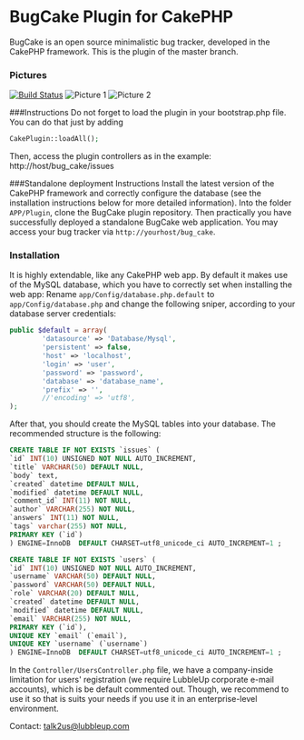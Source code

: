 BugCake Plugin for CakePHP
=======

BugCake is an open source minimalistic bug tracker, developed in the CakePHP framework.
This is the plugin of the master branch. 

### Pictures

[![Build Status](https://travis-ci.org/lubbleup/BugCake.png?branch=master)](https://travis-ci.org/lubbleup/BugCake)
![Picture 1](http://i.imgur.com/euy3DjW.png)
![Picture 2](http://i.imgur.com/wVW8ViP.png)

###Instructions
Do not forget to load the plugin in your bootstrap.php file.
You can do that just by adding 
```php
CakePlugin::loadAll();
```
Then, access the plugin controllers as in the example:
http://host/bug_cake/issues

###Standalone deployment Instructions
Install the latest version of the CakePHP framework and correctly configure the database (see the installation instructions below for more detailed information).
Into the folder `APP/Plugin`, clone the BugCake plugin repository. Then practically you have successfully deployed a standalone BugCake web application. You may access your bug tracker via `http://yourhost/bug_cake`.


### Installation
It is highly extendable, like any CakePHP web app. By default it makes use of the MySQL database, which you have to correctly set when installing the web app:
Rename `app/Config/database.php.default` to `app/Config/database.php` and change the following sniper, according to your database server credentials:

```php
public $default = array(
        'datasource' => 'Database/Mysql',
        'persistent' => false,
        'host' => 'localhost',
        'login' => 'user',
        'password' => 'password',
        'database' => 'database_name',
        'prefix' => '',
        //'encoding' => 'utf8',
);
```

After that, you should create the MySQL tables into your database. The recommended  structure is the following:

```sql
CREATE TABLE IF NOT EXISTS `issues` (
`id` INT(10) UNSIGNED NOT NULL AUTO_INCREMENT,
`title` VARCHAR(50) DEFAULT NULL,
`body` text,
`created` datetime DEFAULT NULL,
`modified` datetime DEFAULT NULL,
`comment_id` INT(11) NOT NULL,
`author` VARCHAR(255) NOT NULL,
`answers` INT(11) NOT NULL,
`tags` varchar(255) NOT NULL,
PRIMARY KEY (`id`)
) ENGINE=InnoDB  DEFAULT CHARSET=utf8_unicode_ci AUTO_INCREMENT=1 ;

CREATE TABLE IF NOT EXISTS `users` (
`id` INT(10) UNSIGNED NOT NULL AUTO_INCREMENT,
`username` VARCHAR(50) DEFAULT NULL,
`password` VARCHAR(50) DEFAULT NULL,
`role` VARCHAR(20) DEFAULT NULL,
`created` datetime DEFAULT NULL,
`modified` datetime DEFAULT NULL,
`email` VARCHAR(255) NOT NULL,
PRIMARY KEY (`id`),
UNIQUE KEY `email` (`email`),
UNIQUE KEY `username` (`username`)
) ENGINE=InnoDB  DEFAULT CHARSET=utf8_unicode_ci AUTO_INCREMENT=1 ;
```


In the `Controller/UsersController.php` file, we have a company-inside limitation for users' registration (we require LubbleUp corporate e-mail accounts), which is be default commented out. Though, we recommend to use it so that is suits your needs if you use it in an enterprise-level environment.

Contact: talk2us@lubbleup.com
